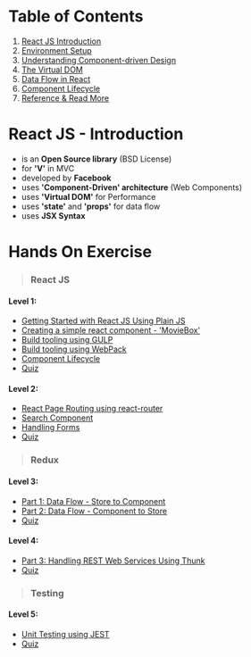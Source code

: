 # Table of Contents

1. [React JS Introduction](#react-js---introduction)
2. [Environment Setup](/environment-setup.md)
3. [Understanding Component-driven Design](/concepts/component-driven-design.md)
4. [The Virtual DOM](/concepts/virtual-dom.md)
5. [Data Flow in React](/concepts/data-flow.md)
6. [Component Lifecycle](/concepts/lifecycle.md)
7. [Reference & Read More](/concepts/reference.md)

# React JS - Introduction

* is an **Open Source library** \(BSD License\)
* for **'V'** in MVC
* developed by **Facebook**
* uses **'Component-Driven' architecture** \(Web Components\)
* uses **'Virtual DOM'** for Performance
* uses **'state'** and **'props'** for data flow
* uses **JSX Syntax**

# Hands On Exercise

> ### React JS

#### Level 1:

* [Getting Started with React JS Using Plain JS](/exercise/lesson-1.md)
* [Creating a simple react component - 'MovieBox'](/exercise/lesson-2.md)
* [Build tooling using GULP](/exercise/lesson-3.md)
* [Build tooling using WebPack](/exercise/lesson-4.md)
* [Component Lifecycle](/exercise/lesson-5.md)
* [Quiz](https://www.classmarker.com/online-test/start/?quiz=eyt587a6720eb100)

#### Level 2:

* [React Page Routing using react-router](/exercise/lesson-6.md)
* [Search Component](/exercise/lesson-7.md)
* [Handling Forms](/exercise/lesson-8.md)
* [Quiz](https://www.classmarker.com/online-test/start/?quiz=djn587b97c186363)

> ### Redux

#### Level 3:

* [Part 1: Data Flow - Store to Component]()
* [Part 2: Data Flow - Component to Store]()
* [Quiz]()

#### Level 4:

* [Part 3: Handling REST Web Services Using Thunk]()
* [Quiz]()

> ### Testing

#### Level 5:

* [Unit Testing using JEST]()
* [Quiz]()



